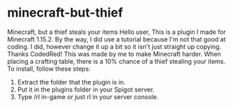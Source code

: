 # minecraft-but-thief
Minecraft, but a thief steals your items
Hello user,
This is a plugin I made for Minecraft 1.15.2.
By the way, I did use a tutorial because I'm not that good at coding. I did, however change it up a bit so it isn't just straight up copying. Thanks CodedRed!
This was made by me to make Minecraft harder.
When placing a crafting table, there is a 10% chance of a thief stealing your items.
To install, follow these steps:
1. Extract the folder that the plugin is in.
2. Put it in the plugins folder in your Spigot server.
3. Type /rl in-game or just rl in your server console.

